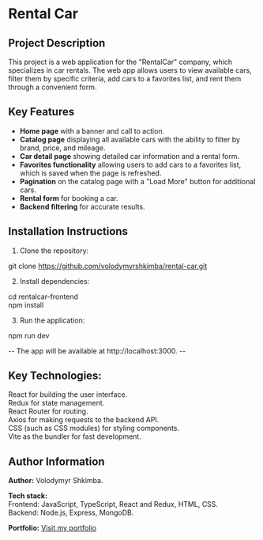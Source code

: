 [](https://github.com/volodymyrshkimba/rental-car/blob/main/public/favicon.png?raw=true)
# Rental Car

## Project Description

This project is a web application for the "RentalCar" company, which specializes
in car rentals. The web app allows users to view available cars, filter them by
specific criteria, add cars to a favorites list, and rent them through a
convenient form.

## Key Features

- **Home page** with a banner and call to action.
- **Catalog page** displaying all available cars with the ability to filter by
  brand, price, and mileage.
- **Car detail page** showing detailed car information and a rental form.
- **Favorites functionality** allowing users to add cars to a favorites list,
  which is saved when the page is refreshed.
- **Pagination** on the catalog page with a "Load More" button for additional
  cars.
- **Rental form** for booking a car.
- **Backend filtering** for accurate results.

## Installation Instructions

1. Clone the repository:

git clone https://github.com/volodymyrshkimba/rental-car.git

2. Install dependencies:

cd rentalcar-frontend  
npm install

3. Run the application:

npm run dev

-- The app will be available at http://localhost:3000. --

## Key Technologies:

React for building the user interface.  
Redux for state management.  
React Router for routing.  
Axios for making requests to the backend API.  
CSS (such as CSS modules) for styling components.  
Vite as the bundler for fast development.

## Author Information

**Author:** Volodymyr Shkimba.

**Tech stack:**  
Frontend: JavaScript, TypeScript, React and Redux, HTML, CSS.  
Backend: Node.js, Express, MongoDB.

**Portfolio:**
[Visit my portfolio](https://drive.google.com/file/d/1L3ZRXa1Ikqm6WOFp_nI7dYXEglyLCWF1/view?usp=sharing)
